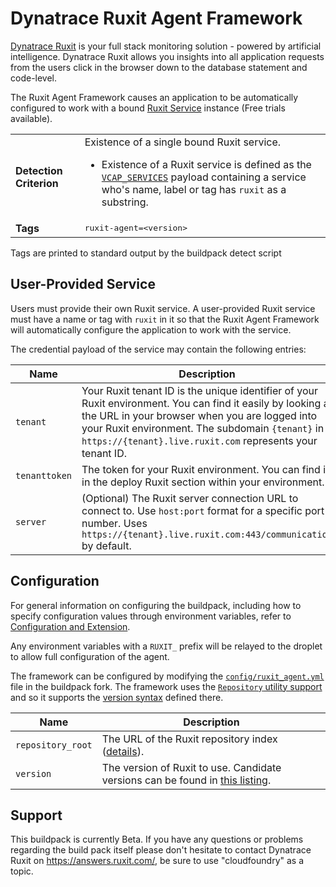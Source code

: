 # Dynatrace Ruxit Agent Framework
[Dynatrace Ruxit](http://www.dynatrace.com/en/ruxit/) is your full stack monitoring solution - powered by artificial intelligence. Dynatrace Ruxit allows you insights into all application requests from the users click in the browser down to the database statement and code-level.

The Ruxit Agent Framework causes an application to be automatically configured to work with a bound [Ruxit Service][] instance (Free trials available).

<table>
  <tr>
    <td><strong>Detection Criterion</strong></td><td>Existence of a single bound Ruxit service.
      <ul>
        <li>Existence of a Ruxit service is defined as the <a href="http://docs.cloudfoundry.org/devguide/deploy-apps/environment-variable.html#VCAP-SERVICES"><code>VCAP_SERVICES</code></a> payload containing a service who's name, label or tag has <code>ruxit</code> as a substring.</li>
      </ul>
    </td>
  </tr>
  <tr>
    <td><strong>Tags</strong></td>
    <td><tt>ruxit-agent=&lt;version&gt;</tt></td>
  </tr>
</table>
Tags are printed to standard output by the buildpack detect script

## User-Provided Service
Users must provide their own Ruxit service. A user-provided Ruxit service must have a name or tag with `ruxit` in it so that the Ruxit Agent Framework will automatically configure the application to work with the service.

The credential payload of the service may contain the following entries:

| Name | Description
| ---- | -----------
| `tenant` | Your Ruxit tenant ID is the unique identifier of your Ruxit environment. You can find it easily by looking at the URL in your browser when you are logged into your Ruxit environment. The subdomain `{tenant}` in `https://{tenant}.live.ruxit.com` represents your tenant ID.
| `tenanttoken` | The token for your Ruxit environment. You can find it in the deploy Ruxit section within your environment.
| `server` | (Optional) The Ruxit server connection URL to connect to. Use `host:port` format for a specific port number. Uses `https://{tenant}.live.ruxit.com:443/communication` by default.

## Configuration
For general information on configuring the buildpack, including how to specify configuration values through environment variables, refer to [Configuration and Extension][].

Any environment variables with a `RUXIT_` prefix will be relayed to the droplet to allow full configuration of the agent.

The framework can be configured by modifying the [`config/ruxit_agent.yml`][] file in the buildpack fork. The framework uses the [`Repository` utility support][repositories] and so it supports the [version syntax][] defined there.

| Name | Description
| ---- | -----------
| `repository_root` | The URL of the Ruxit repository index ([details][repositories]).
| `version` | The version of Ruxit to use. Candidate versions can be found in [this listing][].

## Support
This buildpack is currently Beta. If you have any questions or problems regarding the build pack itself please don't hesitate to contact Dynatrace Ruxit on https://answers.ruxit.com/, be sure to use "cloudfoundry" as a topic.

[Configuration and Extension]: ../README.md#configuration-and-extension
[`config/ruxit_agent.yml`]: ../config/ruxit_agent.yml
[Ruxit Service]: http://www.dynatrace.com/en/ruxit/
[repositories]: extending-repositories.md
[this listing]: https://download.ruxit.com/agent/paas/cloudfoundry/java/index.yml
[version syntax]: extending-repositories.md#version-syntax-and-ordering
